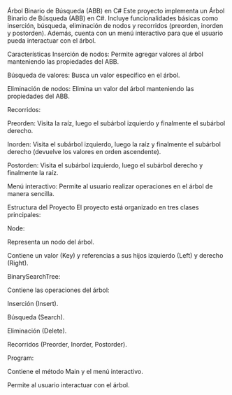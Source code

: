 Árbol Binario de Búsqueda (ABB) en C#
Este proyecto implementa un Árbol Binario de Búsqueda (ABB) en C#. Incluye funcionalidades básicas como inserción, búsqueda, eliminación de nodos y recorridos (preorden, inorden y postorden). Además, cuenta con un menú interactivo para que el usuario pueda interactuar con el árbol.

Características
Inserción de nodos: Permite agregar valores al árbol manteniendo las propiedades del ABB.

Búsqueda de valores: Busca un valor específico en el árbol.

Eliminación de nodos: Elimina un valor del árbol manteniendo las propiedades del ABB.

Recorridos:

Preorden: Visita la raíz, luego el subárbol izquierdo y finalmente el subárbol derecho.

Inorden: Visita el subárbol izquierdo, luego la raíz y finalmente el subárbol derecho (devuelve los valores en orden ascendente).

Postorden: Visita el subárbol izquierdo, luego el subárbol derecho y finalmente la raíz.

Menú interactivo: Permite al usuario realizar operaciones en el árbol de manera sencilla.

Estructura del Proyecto
El proyecto está organizado en tres clases principales:

Node:

Representa un nodo del árbol.

Contiene un valor (Key) y referencias a sus hijos izquierdo (Left) y derecho (Right).

BinarySearchTree:

Contiene las operaciones del árbol:

Inserción (Insert).

Búsqueda (Search).

Eliminación (Delete).

Recorridos (Preorder, Inorder, Postorder).

Program:

Contiene el método Main y el menú interactivo.

Permite al usuario interactuar con el árbol.
